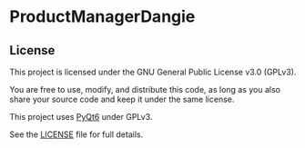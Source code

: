 # ProductManagerDangie

## License

This project is licensed under the GNU General Public License v3.0 (GPLv3).

You are free to use, modify, and distribute this code, as long as you also share your source code and keep it under the same license.

This project uses [PyQt6](https://www.riverbankcomputing.com/software/pyqt/) under GPLv3.

See the [LICENSE](./LICENSE) file for full details.